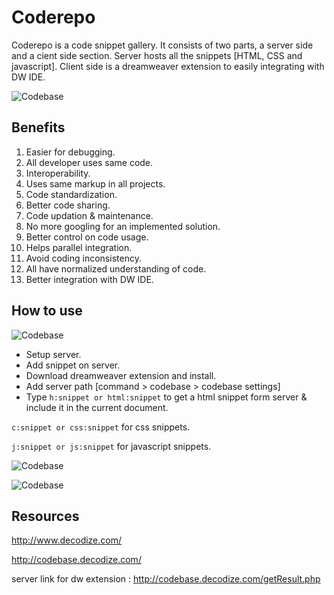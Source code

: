 Coderepo 
=====================================
Coderepo is a code snippet gallery. It consists of two parts, a server side and a cient side section. Server hosts all the snippets [HTML, CSS and javascript]. Client side is a dreamweaver extension to easily integrating with DW IDE. 

![Codebase](http://decodize.com/demos/codebase/codebase.jpg)

Benefits
--------
1. Easier for debugging.
2. All developer uses same code.
3. Interoperability.
4. Uses same markup in all projects.
5. Code standardization.
6. Better code sharing.
7. Code updation & maintenance. 
8. No more googling for an implemented solution.
9. Better control on code usage.
10. Helps parallel integration.
11. Avoid coding inconsistency.
12. All have normalized understanding of code.
13. Better integration with DW IDE.


How to use
----------
![Codebase](http://decodize.com/demos/codebase/dw-ext.jpg)

* Setup server.
* Add snippet on server.
* Download dreamweaver extension and install.
* Add server path [command > codebase > codebase settings]
* Type
```h:snippet or html:snippet```
to get a html snippet form server & include it in the current document.

```c:snippet or css:snippet```
for css snippets.

```j:snippet or js:snippet```
for javascript snippets.

![Codebase](http://decodize.com/demos/codebase/dw-codebase.jpg)

![Codebase](http://decodize.com/demos/codebase/dw-codebase2.jpg)

Resources 
---------

http://www.decodize.com/

http://codebase.decodize.com/

server link for dw extension : http://codebase.decodize.com/getResult.php
